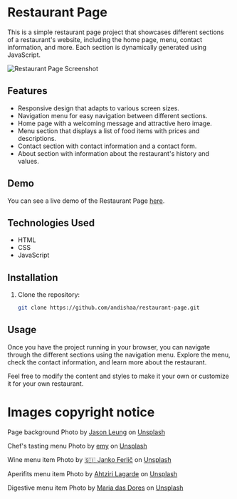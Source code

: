 # Restaurant Page

This is a simple restaurant page project that showcases different sections of a restaurant's website, including the home page, menu, contact information, and more. Each section is dynamically generated using JavaScript.

![Restaurant Page Screenshot](screenshot.png)

## Features

- Responsive design that adapts to various screen sizes.
- Navigation menu for easy navigation between different sections.
- Home page with a welcoming message and attractive hero image.
- Menu section that displays a list of food items with prices and descriptions.
- Contact section with contact information and a contact form.
- About section with information about the restaurant's history and values.

## Demo

You can see a live demo of the Restaurant Page [here](https://andishaa.github.io/restaurant-page/).

## Technologies Used

- HTML
- CSS
- JavaScript

## Installation

1. Clone the repository:

   ```bash
   git clone https://github.com/andishaa/restaurant-page.git

## Usage

Once you have the project running in your browser, you can navigate through the different sections using the navigation menu. Explore the menu, check the contact information, and learn more about the restaurant.

Feel free to modify the content and styles to make it your own or customize it for your own restaurant.

# Images copyright notice
Page background Photo by <a href="https://unsplash.com/@ninjason?utm_source=unsplash&utm_medium=referral&utm_content=creditCopyText">Jason Leung</a> on <a href="https://unsplash.com/s/photos/restaurant?utm_source=unsplash&utm_medium=referral&utm_content=creditCopyText">Unsplash</a>

Chef's tasting menu Photo by <a href="https://unsplash.com/@grimnoire?utm_source=unsplash&utm_medium=referral&utm_content=creditCopyText">emy</a> on <a href="https://unsplash.com/s/photos/food?utm_source=unsplash&utm_medium=referral&utm_content=creditCopyText">Unsplash</a>

Wine menu item Photo by <a href="https://unsplash.com/@itfeelslikefilm?utm_source=unsplash&utm_medium=referral&utm_content=creditCopyText">🇸🇮 Janko Ferlič</a> on <a href="https://unsplash.com/s/photos/wine?utm_source=unsplash&utm_medium=referral&utm_content=creditCopyText">Unsplash</a>

Aperifits menu item Photo by <a href="https://unsplash.com/@ahtziri?utm_source=unsplash&utm_medium=referral&utm_content=creditCopyText">Ahtziri Lagarde</a> on <a href="https://unsplash.com/s/photos/aperitifs?utm_source=unsplash&utm_medium=referral&utm_content=creditCopyText">Unsplash</a>

Digestive menu item Photo by <a href="https://unsplash.com/@mariadasdores?utm_source=unsplash&utm_medium=referral&utm_content=creditCopyText">Maria das Dores</a> on <a href="https://unsplash.com/s/photos/digestif?utm_source=unsplash&utm_medium=referral&utm_content=creditCopyText">Unsplash</a>